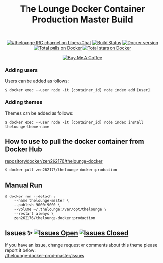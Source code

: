 <h1 align="center">
	The Lounge Docker Container<br>
	Production Master Build
</h1>
<br>
<p align="center">
	<a href="https://demo.thelounge.chat/"><img
		alt="#thelounge IRC channel on Libera.Chat"
		src="https://img.shields.io/badge/libera.chat-%23thelounge-415364.svg?colorA=ff9e18"></a>
	<a href="https://github.com/el-profesor926/thelounge-docker-prod-master/actions"><img
		alt="Build Status"
		src="https://github.com/el-profesor926/thelounge-docker-prod-master/workflows/Docker/badge.svg"></a>
	<a href="https://hub.docker.com/repository/docker/zen262176/thelounge-docker:production"><img
		alt="Docker version"
		src="https://img.shields.io/docker/v/zen262176/thelounge-docker"></a><br>
	<a href="https://hub.docker.com/r/zen262176/thelounge-docker"><img
		alt="Total pulls on Docker"
		src="https://img.shields.io/docker/pulls/zen262176/thelounge-docker.svg?style=flat-square"></a>
	<a href="https://hub.docker.com/r/zen262176/thelounge-docker"><img
		alt="Total stars on Docker"
		src="https://img.shields.io/docker/stars/zen262176/thelounge-docker.svg?colorB=007dc7&style=flat-square&maxAge=3600"></a>
</p>
<p align="center">
<a href="https://www.buymeacoffee.com/zen262176" target="_blank"><img src="https://lounge-group.co.uk/by-me-a-coffee.png" alt="Buy Me A Coffee"></a>
</p>


### Adding users

Users can be added as follows:
```
$ docker exec --user node -it [container_id] node index add [user]
```
### Adding themes

Themes can be added as follows:
```
$ docker exec --user node -it [container_id] node index install thelounge-theme-name
```

## How to use to pull the docker container from Docker Hub
<a href="https://hub.docker.com/repository/docker/zen262176/thelounge-docker">repository/docker/zen262176/thelounge-docker</a>
```
$ docker pull zen262176/thelounge-docker:production
```
## Manual Run
```
$ docker run --detach \
	--name thelounge-master \ 
	--publish 9000:9000 \
	--volume ~/.thelounge:/var/opt/thelounge \
	--restart always \
	zen262176/thelounge-docker:production
```

## Issues :sparkles: <a href="https://github.com/el-profesor926/thelounge-docker-prod-master/issues"><img alt="Issues Open" src="https://img.shields.io/github/issues/el-profesor926/thelounge-docker-prod-master"></a> <a href="https://github.com/el-profesor926/thelounge-docker-master/issues?q=is%3Aissue+is%3Aclosed"><img alt="Issues Closed" src="https://img.shields.io/github/issues-closed-raw/el-profesor926/thelounge-docker-master?color=red"></a>
If you have an issue, change request or comments about this theme please report it below: <br>
<a href="https://github.com/el-profesor926/thelounge-docker-prod-master/issues">/thelounge-docker-prod-master/issues</a>
